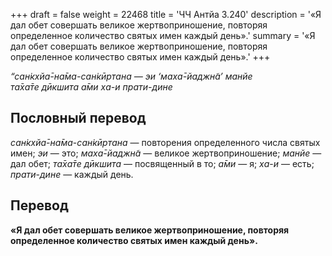+++
draft = false
weight = 22468
title = 'ЧЧ Антйа 3.240'
description = '«Я дал обет совершать великое жертвоприношение, повторяя определенное количество святых имен каждый день».'
summary = '«Я дал обет совершать великое жертвоприношение, повторяя определенное количество святых имен каждый день».'
+++

_“сан̇кхйа̄-на̄ма-сан̇кӣртана — эи ‘маха̄-йаджн̃а’ манйе  
та̄ха̄те дӣкшита а̄ми ха-и прати-дине_

## Пословный перевод

_сан̇кхйа̄_\-_на̄ма_\-_сан̇кӣртана_ — повторения определенного числа святых имен; _эи_ — это; _маха̄_\-_йаджн̃а_ — великое жертвоприношение; _манйе_ — дал обет; _та̄ха̄те_ _дӣкшита_ — посвященный в то; _а̄ми_ — я; _ха_\-_и_ — есть; _прати_\-_дине_ — каждый день.

## Перевод

**«Я дал обет совершать великое жертвоприношение, повторяя определенное количество святых имен каждый день».**
